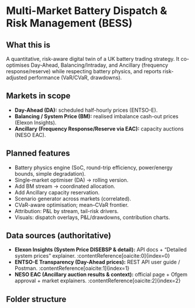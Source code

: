 # Multi-Market Battery Dispatch & Risk Management (BESS)

## What this is
A quantitative, risk-aware digital twin of a UK battery trading strategy. It co-optimises Day-Ahead, Balancing/Intraday, and Ancillary (frequency response/reserve) while respecting battery physics, and reports risk-adjusted performance (VaR/CVaR, drawdowns).

## Markets in scope
- **Day-Ahead (DA):** scheduled half-hourly prices (ENTSO-E).
- **Balancing / System Price (BM):** realised imbalance cash-out prices (Elexon Insights).
- **Ancillary (Frequency Response/Reserve via EAC):** capacity auctions (NESO EAC).

## Planned features
- Battery physics engine (SoC, round-trip efficiency, power/energy bounds, simple degradation).
- Single-market optimiser (DA) → rolling version.
- Add BM stream → coordinated allocation.
- Add Ancillary capacity reservation.
- Scenario generator across markets (correlated).
- CVaR-aware optimisation; mean–CVaR frontier.
- Attribution: P&L by stream, tail-risk drivers.
- Visuals: dispatch overlays, P&L/drawdowns, contribution charts.

## Data sources (authoritative)
- **Elexon Insights (System Price DISEBSP & detail):** API docs + “Detailed system prices” explainer. :contentReference[oaicite:0]{index=0}
- **ENTSO-E Transparency (Day-Ahead prices):** REST API user guide / Postman. :contentReference[oaicite:1]{index=1}
- **NESO EAC (Ancillary auction results & context):** official page + Ofgem approval + market explainers. :contentReference[oaicite:2]{index=2}

## Folder structure
